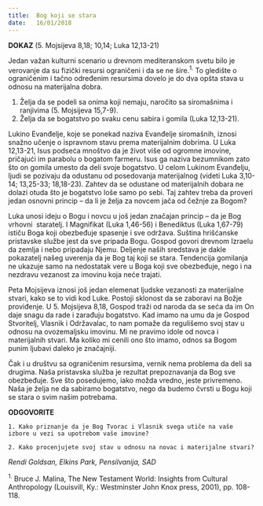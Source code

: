 ```yaml
---
title:  Bog koji se stara
date:   16/01/2018
---
```


**DOKAZ** (5. Mojsijeva 8,18; 10,14; Luka 12,13-21)

Jedan važan kulturni scenario u drevnom mediteranskom svetu bilo je verovanje da su fizički resursi ograničeni i da se ne šire.<sup>1.</sup>  To gledište o ograničenim i tačno određenim resursima dovelo je do dva opšta stava u odnosu na materijalna dobra.

1. Želja da se podeli sa onima koji nemaju, naročito sa siromašnima i ranjivima (5. Mojsijeva 15,7-9).
2. Želja da se bogatstvo po svaku cenu sabira i gomila (Luka 12,13-21).

Lukino Evanđelje, koje se ponekad naziva Evanđelje siromašnih, iznosi snažno učenje o ispravnom stavu prema materijalnim dobrima. U Luka 12,13-21, Isus podseća mnoštvo da je život više od ogromne imovine, pričajući im parabolu o bogatom farmeru. Isus ga naziva bezumnikom zato što on gomila umesto da deli svoje bogatstvo. U celom Lukinom Evanđelju, ljudi se pozivaju da odustanu od posedovanja materijalnog (videti Luka 3,10-14; 13,25-33; 18,18-23). Zahtev da se odustane od materijalnih dobara ne dolazi otuda što je bogatstvo loše samo po sebi. Taj zahtev treba da proveri jedan osnovni princip – da li je želja za novcem jača od čežnje za Bogom?

Luka unosi ideju o Bogu i novcu u još jedan značajan princip – da je Bog vrhovni  staratelj. I Magnifikat (Luka 1,46-56) i Benediktus (Luka 1,67-79) ističu Boga koji obezbeđuje spasenje i sve održava. Suština hrišćanske pristavske službe jest da sve pripada Bogu. Gospod govori drevnom Izraelu da zemlja i nebo pripadaju Njemu. Deljenje naših sredstava je dakle pokazatelj našeg uverenja da je Bog taj koji se stara. Tendencija gomilanja ne ukazuje samo na nedostatak vere u Boga koji sve obezbeđuje, nego i na nezdravu vezanost za imovinu koja neće trajati.

Peta Mojsijeva iznosi još jedan elemenat ljudske vezanosti za materijalne stvari, kako se to vidi kod Luke. Postoji sklonost da se zaboravi na Božje proviđenje. U 5. Mojsijeva 8,18, Gospod traži od naroda da se seća da im On daje snagu da rade i zarađuju bogatstvo. Kad imamo na umu da je Gospod Stvoritelj, Vlasnik i Održavalac, to nam pomaže da regulišemo svoj stav u odnosu na ovozemaljsku imovinu. Mi ne pravimo idole od novca i materijalnih stvari. Ma koliko mi cenili ono što imamo, odnos sa Bogom punim ljubavi daleko je značajniji.

Čak i u društvu sa ograničenim resursima, vernik nema problema da deli sa drugima. Naša pristavska služba je rezultat prepoznavanja da Bog sve obezbeđuje. Sve što posedujemo, iako možda vredno, jeste privremeno. Naša je želja ne da sabiramo bogatstvo, nego da budemo čvrsti u Bogu koji se stara o svim našim potrebama.

**ODGOVORITE**

`1. Kako priznanje da je Bog Tvorac i Vlasnik svega utiče na vaše izbore u vezi sa upotrebom vaše imovine?`

`2. Kako procenjujete svoj stav u odnosu na novac i materijalne stvari?`

_Rendi Goldsan, Elkins Park, Pensilvanija, SAD_

<sup>1.</sup> Bruce J. Malina, The New Testament World: Insights from Cultural Anthropology (Louisvill, Ky.: Westminster John Knox press, 2001), pp. 108-118.
